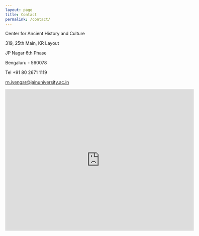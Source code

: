 ```yaml
---
layout: page
title: Contact
permalink: /contact/
---
```


Center for Ancient History and Culture

319, 25th Main, KR Layout

JP Nagar 6th Phase

Bengaluru - 560078

Tel +91 80 2671 1119

[rn.iyengar@jainuniversity.ac.in](mailto:rn.iyengar@jainuniversity.ac.in)


<iframe src="https://www.google.com/maps/embed?pb=!1m18!1m12!1m3!1d3889.070465845399!2d77.58319381541126!3d12.90319041986555!2m3!1f0!2f0!3f0!3m2!1i1024!2i768!4f13.1!3m3!1m2!1s0x3bae15b2ba1ead9f%3A0x402ad60315e285b9!2sCenter%20for%20Ancient%20History%20%26%20Culture%20(CAHC)!5e0!3m2!1sen!2sin!4v1632371936850!5m2!1sen!2sin" width="600" height="450" style="border:0;" allowfullscreen="" loading="lazy"></iframe>